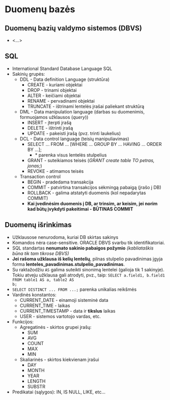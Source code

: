# Duomenų bazės
## Duomenų bazių valdymo sistemos (DBVS)
- <...>

## SQL
- International Standard Database Language SQL
- Sakinių grupės:
  - DDL - Data definition Language (struktūra)
    - CREATE - kuriami objektai
    - DROP - trinami objektai
    - ALTER - keičiami objektai
    - RENAME - pervadinami objektai
    - TRUNCATE - ištrinami lentelės įrašai paliekant struktūrą
  - DML - Data manipulation language (darbas su duomenimis, formuojamos užklausos (*query*))
    - INSERT - įterpti įrašą
    - DELETE - ištrinti įrašą
    - UPDATE - pakeisti įrašą (pvz. trinti laukelius)
  - DCL - Data control language (teisių manipuliavimas)
    - SELECT ... FROM ... [WHERE ... GROUP BY ... HAVING ... ORDER BY ...];
      - \* parenka visus lentelės stulpelius
    - GRANT - suteikiamos teisės (*GRANT create table TO petras, jonas;*)
    - REVOKE - atimamos teisės
  - Transaction control
    - BEGIN - pradedama transakcija
    - COMMIT - patvirtina transakcijos sėkmingą pabaigą (įrašo į DB)
    - ROLLBACK - galima atstatyti duomenis (kol nepadarytas COMMIT)
    - **Kai įvedinėsim duomenis į DB, ar trinsim, ar keisim, jei norim kad būtų įvykdyti pakeitimai - BŪTINAS COMMIT**

## Duomenų išrinkimas
- Užklausose nenurodoma, kuriai DB skirtas sakinys
- Komandos nėra case-sensitive. ORACLE DBVS svarbu tik identifikatoriai.
- SQL standartas **nenumato sakinio pabaigos požymio** *(kabliataškis būna tik tam tikrose DBVS)*
- **Jei rašoma užklausa iš kelių lentelių**, pilnas stulpelio pavadinimas įgyja forma **lenteles_pavadinimas.stulpelio_pavadinimas**.
- Su raktažodžiu <code>AS</code> galima suteikti sinonimą lentelei (galioja tik 1 sakinyje). Tokiu atveju užklausa gali atrodyti, pvz., taip: <code>SELECT a.field1, b.field1 FROM table1 AS a, table2 AS b;</code>
- <code>SELECT DISTINCT ... FROM ...;</code> parenka unikalias reikšmės
- Vardinės konstantos:
  - CURRENT_DATE - einamoji sisteminė data
  - CURRENT_TIME - laikas
  - CURRENT_TIMESTAMP - data ir **tikslus** laikas
  - USER - sistemos vartotojo vardas, etc.
- Funkcijos:
  - Agregatinės - skirtos grupei įrašų:
    - SUM
    - AVG
    - COUNT
    - MAX
    - MIN
  - Skaliarinės - skirtos kiekvienam įrašui
    - DAY
    - MONTH
    - YEAR
    - LENGTH
    - SUBSTR
- Predikatai (sąlygos): IN, IS NULL, LIKE, etc...
